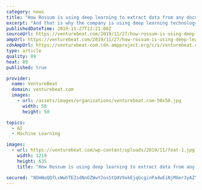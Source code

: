 ```yaml
---
category: news
title: "How Rossum is using deep learning to extract data from any document"
excerpt: "And that is why the company is using deep learning technology to help businesses ditch manual data entry altogether, freeing up humans to focus on more complex or creative tasks. The problem Rossum is looking to fix is this: Each year an estimated 550 ..."
publishedDateTime: 2019-11-27T12:21:00Z
sourceUrl: https://venturebeat.com/2019/11/27/how-rossum-is-using-deep-learning-to-extract-data-from-any-document/
ampUrl: https://venturebeat.com/2019/11/27/how-rossum-is-using-deep-learning-to-extract-data-from-any-document/amp/
cdnAmpUrl: https://venturebeat-com.cdn.ampproject.org/c/s/venturebeat.com/2019/11/27/how-rossum-is-using-deep-learning-to-extract-data-from-any-document/amp/
type: article
quality: 89
heat: 89
published: true

provider:
  name: VentureBeat
  domain: venturebeat.com
  images:
    - url: /assets/images/organizations/venturebeat.com-50x50.jpg
      width: 50
      height: 50

topics:
  - AI
  - Machine Learning

images:
  - url: https://venturebeat.com/wp-content/uploads/2019/11/feat-1.jpg?fit=1219%2C635&amp;strip=all
    width: 1219
    height: 635
    title: "How Rossum is using deep learning to extract data from any document"

secured: "NOmNoQQfLxWwhTEZsdNnOZWwYJosStQ4V9okEjqGcginPadwEiNjMXer3yAZYlKBTwk0YUc3HnlLgVIoDd5755Sn31D3qma8pYHEb/Zr4WWihy4MX7NayBksJSUOa6LX05dQ0MQcvlEW6F9j0BUBGnTe06YEt1cVBdaW4VfP3tUFNSTSIkHNyyGyJ7uttU3FyE9+sMDZJMBAeUQegO0mXt7/0n51PjXxNGdGuPWeZVcyiuqIU+e+d0Bgbcest3AvCcsC8+v2nOg9OkyG4208VQ==;/7Ymp+uVJhSKwaU+jzOQKg=="
---
```


